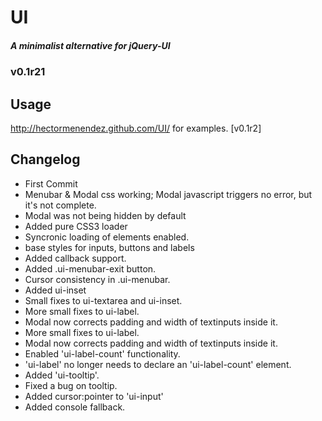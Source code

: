 #     UI
##### A minimalist alternative for jQuery-UI
###   v0.1r21

## Usage
http://hectormenendez.github.com/UI/ for examples. [v0.1r2]

## Changelog
- First Commit
- Menubar & Modal css working; Modal javascript triggers no error, but it's not complete.
- Modal was not being hidden by default
- Added pure CSS3 loader
- Syncronic loading of elements enabled.
- base styles for inputs, buttons and labels
- Added callback support.
- Added .ui-menubar-exit button.
- Cursor consistency in .ui-menubar.
- Added ui-inset
- Small fixes to ui-textarea and ui-inset.
- More small fixes to ui-label.
- Modal now corrects padding and width of textinputs inside it.
- More small fixes to ui-label.
- Modal now corrects padding and width of textinputs inside it.
- Enabled 'ui-label-count' functionality.
- 'ui-label' no longer needs to declare an 'ui-label-count' element.
- Added 'ui-tooltip'.
- Fixed a bug on tooltip.
- Added cursor:pointer to 'ui-input'
- Added console fallback.
